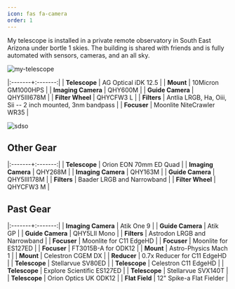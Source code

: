 ```yaml
---
icon: fas fa-camera
order: 1
---
```


My telescope is installed in a private remote observatory in South East Arizona under bortle 1 skies.
The building is shared with friends and is fully automated with sensors, cameras, and an all sky.

![my-telescope](/assets/img/sdso-alex-2023-10-18.jpg)

|:-------+:-------:|
| **Telescope** | AG Optical iDK 12.5 |
| **Mount** | 10Micron GM1000HPS |
| **Imaging Camera** | QHY600M |
| **Guide Camera** | QHY5III678M |
| **Filter Wheel** | QHYCFW3 L |
| **Filters** | Antlia LRGB, Ha, Oiii, Sii -- 2 inch mounted, 3nm bandpass |
| **Focuser** | Moonlite NiteCrawler WR35 |

![sdso](/assets/img/sdso-scopes-2023-10-18.jpg)

## Other Gear

|:-------+:-------:|
| **Telescope** | Orion EON 70mm ED Quad |
| **Imaging Camera** | QHY268M |
| **Imaging Camera** | QHY163M |
| **Guide Camera** | QHY5III178M |
| **Filters** | Baader LRGB and Narrowband |
| **Filter Wheel** | QHYCFW3 M |

## Past Gear

|:-------+:-------:|
| **Imaging Camera** | Atik One 9 |
| **Guide Camera** | Atik GP |
| **Guide Camera** | QHY5LII Mono |
| **Filters** | Astrodon LRGB and Narrowband |
| **Focuser** | Moonlite for C11 EdgeHD |
| **Focuser** | Moonlite for ES127ED |
| **Focuser** | FT3015B-A for ODK12 |
| **Mount** | Astro-Physics Mach 1 |
| **Mount** | Celestron CGEM DX |
| **Reducer** | 0.7x Reducer for C11 EdgeHD |
| **Telescope** | Stellarvue SV80ED |
| **Telescope** | Celestron C11 EdgeHD |
| **Telescope** | Explore Scientific ES127ED |
| **Telescope** | Stellarvue SVX140T |
| **Telescope** | Orion Optics UK ODK12 |
| **Flat Field** | 12" Spike-a Flat Fielder |
